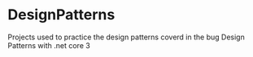 # DesignPatterns

Projects used to practice the design patterns coverd in the bug Design Patterns with .net core 3

